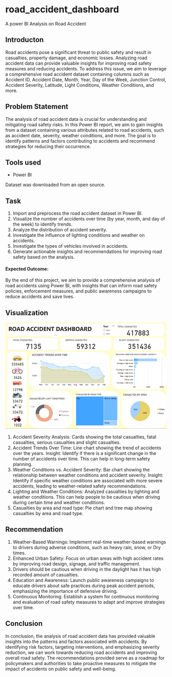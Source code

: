 # road_accident_dashboard
A power BI Analysis on Road Accident

## Introducton
Road accidents pose a significant threat to public safety and result in casualties, property damage, and economic losses. Analyzing road accident data can provide valuable insights for improving road safety measures and reducing accidents. To address this issue, we aim to leverage a comprehensive road accident dataset containing columns such as Accident ID, Accident Date, Month, Year, Day of the Week, Junction Control, Accident Severity, Latitude, Light Conditions, Weather Conditions, and more.

## Problem Statement
The analysis of road accident data is crucial for understanding and mitigating road safety risks. In this Power BI report, we aim to gain insights from a dataset containing various attributes related to road accidents, such as accident date, severity, weather conditions, and more. The goal is to identify patterns and factors contributing to accidents and recommend strategies for reducing their occurrence.

## Tools used
- Power BI

Dataset was downloaded from an open source.

## Task
1. Import and preprocess the road accident dataset in Power BI.
2. Visualize the number of accidents over time (by year, month, and day of the week) to identify trends.
3. Analyze the distribution of accident severity.
4. Investigate the influence of lighting conditions and weather on accidents.
5. Investigate the types of vehicles involved in accidents.
6. Generate actionable insights and recommendations for improving road safety based on the analysis.

#### Expected Outcome:
By the end of this project, we aim to provide a comprehensive analysis of road accidents using Power BI, with insights that can inform road safety policies, enforcement measures, and public awareness campaigns to reduce accidents and save lives.

## Visualization
![image](./Images/road%20accident.png)

1. Accident Severity Analysis: Cards showing the total casualties, fatal casualties, serious casualties and slight casualties.
2. Accident Trends Over Time: Line chart showing the trend of accidents over the years.
Insight: Identify if there is a significant change in the number of accidents over time. This can help in long-term safety planning.
3. Weather Conditions vs. Accident Severity: Bar chart showing the relationship between weather conditions and accident severity.
Insight: Identify if specific weather conditions are associated with more severe accidents, leading to weather-related safety recommendations.
4. Lighting and Weather Conditions: Analyzed casualties by lighting and weather conditions. This can help people to be cautious when driving during certain time and weather conditions.
5. Casualties by area and road type: Pie chart and tree map showing casualties by area and road type.

## Recommendation
1. Weather-Based Warnings: Implement real-time weather-based warnings to drivers during adverse conditions, such as heavy rain, snow, or Dry times.
2. Enhanced Urban Safety: Focus on urban areas with high accident rates by improving road design, signage, and traffic management.
3. Drivers should be cautious when driving in the daylight has it has high recorded amount of casualties.
4. Education and Awareness: Launch public awareness campaigns to educate drivers about safe practices during peak accident periods, emphasizing the importance of defensive driving.
5. Continuous Monitoring: Establish a system for continuous monitoring and evaluation of road safety measures to adapt and improve strategies over time.

## Conclusion
In conclusion, the analysis of road accident data has provided valuable insights into the patterns and factors associated with accidents. By identifying risk factors, targeting interventions, and emphasizing severity reduction, we can work towards reducing road accidents and improving overall road safety. The recommendations provided serve as a roadmap for policymakers and authorities to take proactive measures to mitigate the impact of accidents on public safety and well-being.